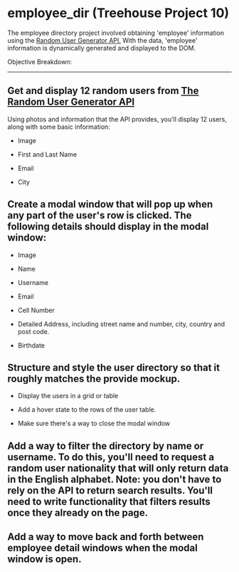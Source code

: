 # employee_dir (Treehouse Project 10)

The employee directory project involved obtaining 'employee' information using the [Random User Generator API.](https://randomuser.me/) With the data, 'employee' information is dynamically generated and displayed to the DOM.

Objective Breakdown:

------------------------

## Get and display 12 random users from [The Random User Generator API](https://randomuser.me/)

Using photos and information that the API provides, you'll display 12 users, along with some basic information:

-   Image

-   First and Last Name

-   Email

-   City

## Create a modal window that will pop up when any part of the user's row is clicked. The following details should display in the modal window:

-   Image

-   Name

-   Username

-   Email

-   Cell Number

-   Detailed Address, including street name and number, city, country and post code.

-   Birthdate

####

## Structure and style the user directory so that it roughly matches the provide mockup.

-   Display the users in a grid or table

-   Add a hover state to the rows of the user table.

-   Make sure there's a way to close the modal window

####

## Add a way to filter the directory by name or username. To do this, you'll need to request a random user nationality that will only return data in the English alphabet. Note: you don't have to rely on the API to return search results. You'll need to write functionality that filters results once they already on the page.

####

## Add a way to move back and forth between employee detail windows when the modal window is open.
